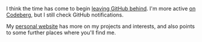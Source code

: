 I think the time has come to begin [leaving GitHub behind](https://sfconservancy.org/GiveUpGitHub/). I'm more active [on Codeberg](https://codeberg.org/joelkp), but I still check GitHub notifications.

My [personal website](https://joelkp.frama.io) has more on my projects and interests, and also points to some further places where you'll find me.
